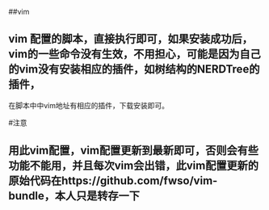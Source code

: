 ##vim

## vim 配置的脚本，直接执行即可，如果安装成功后，vim的一些命令没有生效，不用担心，可能是因为自己的vim没有安装相应的插件，如树结构的NERDTree的插件，
在脚本中中vim地址有相应的插件，下载安装即可。

#注意

## 用此vim配置，vim配置更新到最新即可，否则会有些功能不能用，并且每次vim会出错，此vim配置更新的原始代码在https://github.com/fwso/vim-bundle，本人只是转存一下

